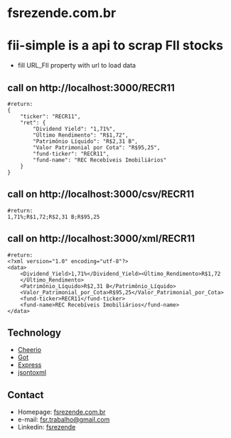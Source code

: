 fsrezende.com.br
======
**fii-simple** is a api to scrap FII stocks
======
* fill URL_FII property with url to load data

## call on http://localhost:3000/RECR11
```
#return: 
{
	"ticker": "RECR11",
	"ret": {
		"Dividend Yield": "1,71%",
		"Último Rendimento": "R$1,72",
		"Patrimônio Líquido": "R$2,31 B",
		"Valor Patrimonial por Cota": "R$95,25",
		"fund-ticker": "RECR11",
		"fund-name": "REC Recebíveis Imobiliários"
	}
}
```
## call on http://localhost:3000/csv/RECR11
```
#return: 
1,71%;R$1,72;R$2,31 B;R$95,25
```
## call on http://localhost:3000/xml/RECR11
```
#return: 
<?xml version="1.0" encoding="utf-8"?>
<data>
	<Dividend_Yield>1,71%</Dividend_Yield><Último_Rendimento>R$1,72
	</Último_Rendimento>
	<Patrimônio_Líquido>R$2,31 B</Patrimônio_Líquido>
	<Valor_Patrimonial_por_Cota>R$95,25</Valor_Patrimonial_por_Cota>
	<fund-ticker>RECR11</fund-ticker>
	<fund-name>REC Recebíveis Imobiliários</fund-name>
</data>
```
## Technology
* [Cheerio](https://cheerio.js.org/)
* [Got](https://github.com/sindresorhus/got)
* [Express](https://expressjs.com/)
* [jsontoxml](https://github.com/soldair/node-jsontoxml/)

## Contact
* Homepage: [fsrezende.com.br](https://fsrezende.com.br/)
* e-mail: fsr.trabalho@gmail.com
* Linkedin: [fsrezende](https://www.linkedin.com/in/fsrezende)
